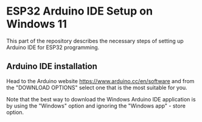 # ESP32 Arduino IDE Setup on Windows 11
This part of the repository describes the necessary steps of setting up Arduino IDE for ESP32 programming.

## Arduino IDE installation
Head to the Arduino website https://www.arduino.cc/en/software and from the "DOWNLOAD OPTIONS" select one that is the most suitable for you.

Note that the best way to download the Windows Arduino IDE application is by using the "Windows" option and ignoring the "Windows app" - store option.
